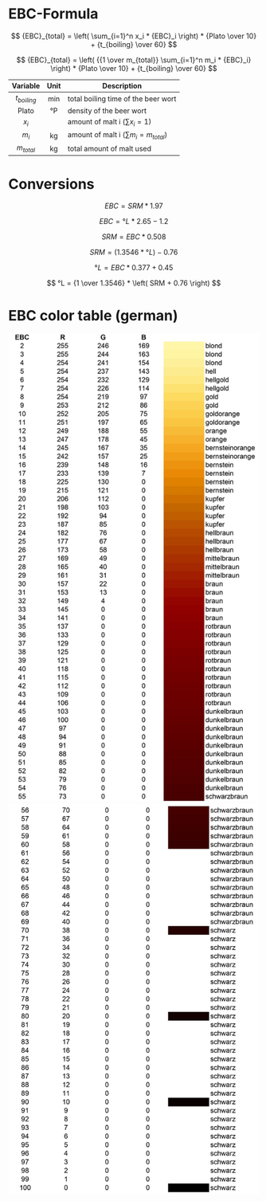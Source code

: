 # EBC-Formula

$$ {EBC}_{total} = \left( \sum_{i=1}^n x_i * {EBC}_i \right) * {Plato \over 10} + {t_{boiling} \over 60} $$

$$ {EBC}_{total} = \left( {{1 \over m_{total}} \sum_{i=1}^n m_i * {EBC}_i} \right) * {Plato \over 10} + {t_{boiling} \over 60} $$

| Variable | Unit | Description |
| :---: | :---: | --- |
| $t_{boiling}$ | min | total boiling time of the beer wort |
| Plato | °P | density of the beer wort |
| $x_i$ |  | amount of malt i $\left( \sum x_i = 1 \right)$ | 
| $m_i$ | kg | amount of malt i $\left( \sum m_i = m_{total} \right)$ |
| $m_{total}$ | kg | total amount of malt used |

# Conversions

$$ EBC = SRM * 1.97 $$

$$ EBC = °L * 2.65 - 1.2 $$

$$ SRM = EBC * 0.508 $$

$$ SRM = \left( 1.3546 * °L \right) - 0.76 $$

$$ °L = EBC * 0.377 + 0.45 $$

$$ °L = {1 \over 1.3546} * \left( SRM + 0.76 \right) $$

# EBC color table (german)

![table_1](ressources/EBC_rgb_1_german.jpg)
![table_2](ressources/EBC_rgb_2_german.jpg)
